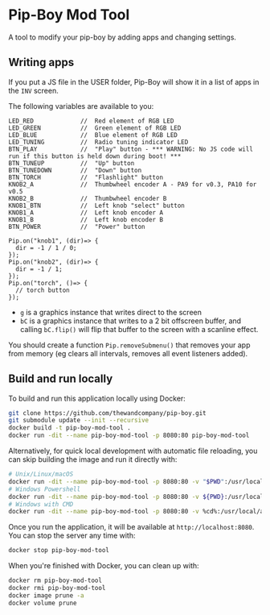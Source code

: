 # Pip-Boy Mod Tool

A tool to modify your pip-boy by adding apps and changing settings.

## Writing apps

If you put a JS file in the USER folder, Pip-Boy will show it in a list of apps
in the `INV` screen.

The following variables are available to you:

```JS
LED_RED             //  Red element of RGB LED
LED_GREEN           //  Green element of RGB LED
LED_BLUE            //  Blue element of RGB LED
LED_TUNING          //  Radio tuning indicator LED
BTN_PLAY            //  "Play" button - *** WARNING: No JS code will run if this button is held down during boot! ***
BTN_TUNEUP          //  "Up" button
BTN_TUNEDOWN        //  "Down" button
BTN_TORCH           //  "Flashlight" button
KNOB2_A             //  Thumbwheel encoder A - PA9 for v0.3, PA10 for v0.5
KNOB2_B             //  Thumbwheel encoder B
KNOB1_BTN           //  Left knob "select" button
KNOB1_A             //  Left knob encoder A
KNOB1_B             //  Left knob encoder B
BTN_POWER           //  "Power" button

Pip.on("knob1", (dir)=> {
  dir = -1 / 1 / 0;
});
Pip.on("knob2", (dir)=> {
  dir = -1 / 1;
});
Pip.on("torch", ()=> {
  // torch button
});
```

- `g` is a graphics instance that writes direct to the screen
- `bC` is a graphics instance that writes to a 2 bit offscreen buffer, and
  calling `bC.flip()` will flip that buffer to the screen with a scanline
  effect.

You should create a function `Pip.removeSubmenu()` that removes your app from
memory (eg clears all intervals, removes all event listeners added).

## Build and run locally

To build and run this application locally using Docker:

```sh
git clone https://github.com/thewandcompany/pip-boy.git
git submodule update --init --recursive
docker build -t pip-boy-mod-tool .
docker run -dit --name pip-boy-mod-tool -p 8080:80 pip-boy-mod-tool
```

Alternatively, for quick local development with automatic file reloading, you
can skip building the image and run it directly with:

```sh
# Unix/Linux/macOS
docker run -dit --name pip-boy-mod-tool -p 8080:80 -v "$PWD":/usr/local/apache2/htdocs/ httpd:2.4
# Windows Powershell
docker run -dit --name pip-boy-mod-tool -p 8080:80 -v ${PWD}:/usr/local/apache2/htdocs/ httpd:2.4
# Windows with CMD
docker run -dit --name pip-boy-mod-tool -p 8080:80 -v %cd%:/usr/local/apache2/htdocs/ httpd:2.4
```

Once you run the application, it will be available at `http://localhost:8080`.
You can stop the server any time with:

```sh
docker stop pip-boy-mod-tool
```

When you're finished with Docker, you can clean up with:

```sh
docker rm pip-boy-mod-tool
docker rmi pip-boy-mod-tool
docker image prune -a
docker volume prune
```
